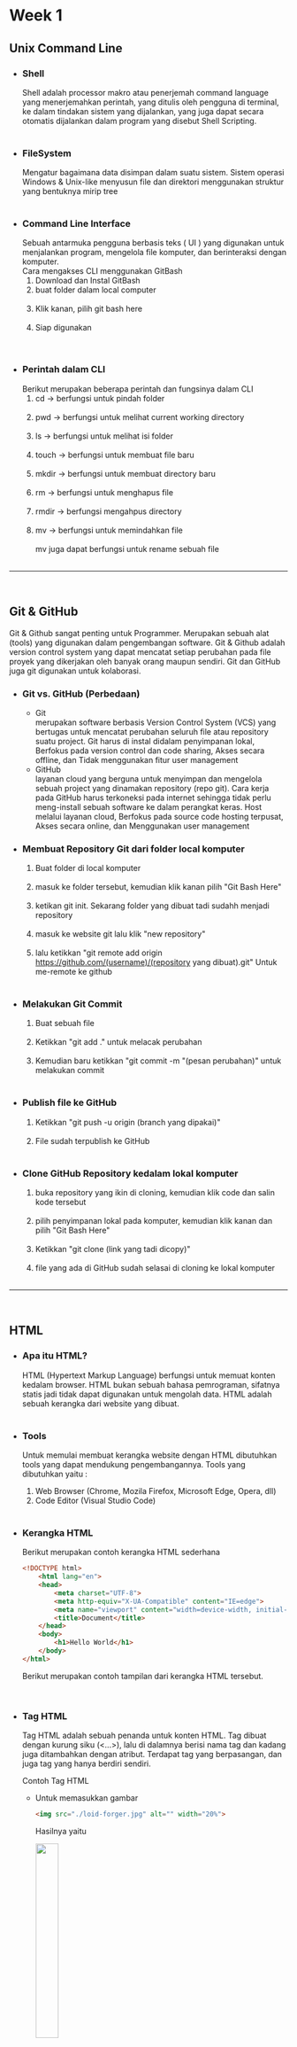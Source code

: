 # Week 1

## Unix Command Line
- ### Shell
    Shell adalah processor makro atau penerjemah command language yang menerjemahkan perintah, yang ditulis oleh pengguna di terminal, ke dalam tindakan sistem yang dijalankan, yang juga dapat secara otomatis dijalankan dalam program yang disebut Shell Scripting. </br></br>
- ### FileSystem 
    Mengatur bagaimana data disimpan dalam suatu sistem. Sistem operasi Windows & Unix-like menyusun file dan direktori menggunakan struktur yang bentuknya mirip tree </br></br>
- ### Command Line Interface
    Sebuah antarmuka pengguna berbasis teks ( UI ) yang digunakan untuk menjalankan program, mengelola file komputer, dan berinteraksi dengan komputer. </br>
    Cara mengakses CLI menggunakan GitBash 
    1. Download dan Instal GitBash
    2. buat folder dalam local computer <br>
         <img src="./file-local.JPG" alt=""> </br>
    3. Klik kanan, pilih git bash here<br>
        <img src="./git-bash-here.JPG" alt=""> </br>
    4. Siap digunakan <br>
        <img src="./git-bash.JPG" alt=""> </br></br>
- ### Perintah dalam CLI 
    Berikut merupakan beberapa perintah dan fungsinya dalam CLI 
    1. cd -> berfungsi untuk pindah folder <br>
        <img src="./cd.JPG" alt=""> </br>
    2. pwd -> berfungsi untuk melihat current working directory <br>
        <img src="./pwd.JPG" alt=""> </br>
    3. ls -> berfungsi untuk melihat isi folder <br>
        <img src="./ls.JPG" alt=""> </br>
    4. touch -> berfungsi untuk membuat file baru <br>
        <img src="./touch.JPG" alt=""> </br>
    5. mkdir -> berfungsi untuk membuat directory baru <br>
        <img src="./mkdir.JPG" alt=""> </br>
    6. rm -> berfungsi untuk menghapus file <br>
        <img src="./rm.JPG" alt=""> </br>
    7. rmdir -> berfungsi mengahpus directory <br>
        <img src="./rmdir.JPG" alt=""> </br>
    8. mv -> berfungsi untuk memindahkan file <br>
        <img src="./mv.JPG" alt=""> </br>
        mv juga dapat berfungsi untuk rename sebuah file <br>
        <img src="./mv-rename.JPG" alt=""> </br>
<hr></br>

## Git & GitHub
Git & Github sangat penting untuk Programmer. Merupakan sebuah alat (tools) yang digunakan dalam pengembangan software. Git & Github adalah version control system yang dapat mencatat setiap perubahan pada file proyek yang dikerjakan oleh banyak orang maupun sendiri. Git dan GitHub juga git digunakan untuk kolaborasi.

- ### Git vs. GitHub (Perbedaan)
    - Git </br>
        merupakan software berbasis Version Control System (VCS) yang bertugas untuk mencatat perubahan seluruh file atau repository suatu project. Git harus di instal didalam penyimpanan lokal, Berfokus pada version control dan code sharing, Akses secara offline, dan Tidak menggunakan fitur user management
    - GitHub </br>
        layanan cloud yang berguna untuk menyimpan dan mengelola sebuah project yang dinamakan repository (repo git). Cara kerja pada GitHub harus terkoneksi pada internet sehingga tidak perlu meng-install sebuah software ke dalam perangkat keras. Host melalui layanan cloud, Berfokus pada source code hosting terpusat, Akses secara online, dan Menggunakan user management
    
- ### Membuat Repository Git dari folder local komputer 
    1. Buat folder di local komputer <br>
        <img src="./folder-baru.jpg" alt=""></br>
    2. masuk ke folder tersebut, kemudian klik kanan pilih "Git Bash Here" <br>
        <img src="./folder-git-bash.jpg" alt=""></br>
    3. ketikan git init. Sekarang folder yang dibuat tadi sudahh menjadi repository <br>
        <img src="./git-init.jpg" alt=""></br>
    4. masuk ke website git lalu klik "new repository" <br>
        <img src="./new-repo.jpg" alt=""></br>
    5. lalu ketikkan "git remote add origin https://github.com/(username)/(repository yang dibuat).git" Untuk me-remote ke github <br>
        <img src="./git-remotee.jpg" alt=""></br>
    
- ### Melakukan Git Commit
    1. Buat sebuah file <br>
        <img src="./buat-file.jpg" alt=""></br>
    2. Ketikkan "git add ." untuk melacak perubahan <br>
        <img src="./git-add.jpg" alt=""></br>
    3. Kemudian baru ketikkan "git commit -m "(pesan perubahan)" untuk melakukan commit <br>
        <img src="./git-commit.jpg" alt=""></br>

- ### Publish file ke GitHub 
    1. Ketikkan "git push -u origin (branch yang dipakai)" <br>
        <img src="git-remote.jpg" alt="">
    2. File sudah terpublish ke GitHub <br>
        <img src="dah-publish.jpg" alt="">

- ### Clone GitHub Repository kedalam lokal komputer
    1. buka repository yang ikin di cloning, kemudian klik code dan salin kode tersebut <br>
        <img src="folder-local.jpg" alt=""></br>
    2. pilih penyimpanan lokal pada komputer, kemudian klik kanan dan pilih "Git Bash Here" <br>
        <img src="git-bash-clone.jpg" alt=""><br>
    3. Ketikkan "git clone (link yang tadi dicopy)"<br>
        <img src="git-clone.jpg" alt=""><br>
    4. file yang ada di GitHub sudah selasai di cloning ke lokal komputer<br>
        <img src="dah-clone.jpg" alt=""><br>

<hr><br>

## HTML 

- ### Apa itu HTML?
    HTML (Hypertext Markup Language) berfungsi untuk memuat konten kedalam browser. HTML bukan sebuah bahasa pemrograman, sifatnya statis jadi tidak dapat digunakan untuk mengolah data. HTML adalah sebuah kerangka dari website yang dibuat.
    <br><br>
- ### Tools 
    Untuk memulai membuat kerangka website dengan HTML dibutuhkan tools yang dapat mendukung pengembangannya. Tools yang dibutuhkan yaitu :
    1. Web Browser (Chrome, Mozila Firefox, Microsoft Edge, Opera, dll)
    2. Code Editor (Visual Studio  Code)
    </br></br>
- ### Kerangka HTML 
    Berikut merupakan contoh kerangka HTML sederhana 
    ```HTML
    <!DOCTYPE html>
        <html lang="en">
        <head>
            <meta charset="UTF-8">
            <meta http-equiv="X-UA-Compatible" content="IE=edge">
            <meta name="viewport" content="width=device-width, initial-scale=1.0">
            <title>Document</title>
        </head>
        <body>
            <h1>Hello World</h1>
        </body>
    </html>
    ```

    Berikut merupakan contoh tampilan dari kerangka HTML tersebut. </br>

    <img src="./struktur html.JPG" alt=""></br></br>

- ### Tag HTML 
    Tag HTML adalah sebuah penanda untuk konten HTML. Tag dibuat dengan kurung siku (<...>), lalu di dalamnya berisi nama tag dan kadang juga ditambahkan dengan atribut. Terdapat tag yang berpasangan, dan juga tag yang hanya berdiri sendiri. 

    Contoh Tag HTML
    - Untuk memasukkan gambar 
        ``` HTML
        <img src="./loid-forger.jpg" alt="" width="20%">
        ```
        Hasilnya yaitu </br>

        <img src="./loid-forger.jpg" alt="" width="30%"></br></br>

    - Formatting Text 
        ```HTML 
            <b>Hello</b><i>World</i>
            <u>Hello World</u>
        ```
        Hasilnya yaitu  
        <b>Hello</b> <i>World</i> </br>
        <u>Hello World</u></br></br>
    
    - Membuat List 
        - Unorder List
            ```HTML
            <ul>
                <li>Nasi Goreng</li>
                <li>Mie Goreng</li>
                <li>Kwetiau</li>
                <li>Nasi Bebek</li>
            </ul>
            ```
            Hasilnya yaitu 
            <ul>
                <li>Nasi Goreng</li>
                <li>Mie Goreng</li>
                <li>Kwetiau</li>
                <li>Nasi Bebek</li>
            </ul> </br>
        - Order List
            ```HTML
            <ol>
                <li>Nasi Goreng</li>
                <li>Mie Goreng</li>
                <li>Kwetiau</li>
                <li>Nasi Bebek</li>
            </ol>
            ```
            Hasilnya yaitu 
            <ol>
                <li>Nasi Goreng</li>
                <li>Mie Goreng</li>
                <li>Kwetiau</li>
                <li>Nasi Bebek</li>
            </ol> 
            </br></br>

- ### Semantic HTML 
    Merupakan sebuah tag HTML yang nama tagnya mengandung arti dari konten tag HTML tersebut. Semantic HTML membantu developer agar lebih “Easy to Read and Understand”. Semantic HTML berfungsi untuk meningkatkan Accessibility, meningkatkan SEO, dan memudahkan mainatain.
    </br></br>

- ### Deploy 
    Merupakan sebuah proses untuk menyebarkan aplikasi yang telah dibuat agar dapat dilihat oleh orang lain. Untuk mendeploy sebuah website, kita dapat mengunggah kedalam server. Dalam case ini, kita dapat menggunakan Netlify. 

<hr></br>

## CSS

- ### Apa itu CSS
    CSS adalah sebuah bahasa yang digunakan untuk mendesain halaman website. Dengan CSS kita dapat kita bisa mengubah warna, menggunakan font custom, editing text format, mengatur tata letak, dan lainnya.
- ### Menyisipkan CSS 
    1. Inline CSS
        Menambahkan CSS pada attribute element HTML. <br>
        ```CSS 
        <h1 style="color:blue; font-weight:bold;">Halo semuanya!</h1>
        ```
        Hasilnya akan seperti ini
        <h1 style="color:blue; font-weight:bold;">Halo semuanya!</h1>
    2. Internal CSS
        Menambahkan tag style pada head di file HTML.
        ```HTML
        <!DOCTYPE html>
            <html lang="en">
            <head>
                <meta charset="UTF-8">
                <meta http-equiv="X-UA-Compatible" content="IE=edge">
                <meta name="viewport" content="width=device-width, initial-scale=1.0">
                <title>Document</title>

                <style>
                    h1 {
                        color : red;
                        font-weight: bold;
                    }
                </style>

            </head>
            <body>
                <h1>Hello World</h1>
            </body>
        </html>
        ```
        Hasilnya akan seperti ini <br>
        <img src="internal-css.jpg" alt=""><br>
    3. Eksternal CSS
        Digunakan jika kita membutuhkan banyak code pada CSS, direkomendasikan untuk memisahkan code CSS di file tersendiri (extension .css) dan terpisah dari file HTML.
        <img src="eksternal-css.jpg" alt=""><br>
        cara untuk menghubungkan eksternal css dengan cara memberikan tag link pada HTML 
        ```html
        <link rel="stylesheet" href="style.css">
        ```

- ### Sintaks dasar CSS
    ```CSS
    h1 {
    color : red;}
    ```
    - berdasarkan kode di atas h1 adalah selector points yang ingin diubah
    - color : red;" adalah declaration
    - setiap declaration terdapat nama properti dan nilainya "color" sebagai properti "red" sebagai nilainya.
                
- ### Flexbox 
     merupakan mode layout yang ada di CSS3 dan digunakan untuk mengatur elemen di suatu halaman web.Bertujuan untuk memberikan container kemampuan untuk mengatur panjang, lebar, dan posisi item-item yang berada di dalamnya agar memaksimalkan ruang yang ada. Flexbox memiliki 1 parent/container dan bisa beberapa child/item.

     - #### Property Container pada Flexbox
        1. Flex Direction <br>
        properti flex-direction digunakan untuk mengatur letak item child ada 4 value flex-direction, yaitu:
        - row (default): secara default letak item child membentuk sebuah baris dari kiri ke kanan.
            <img src="row.jpg"/><br>
        - row-reverse: letak item child membentuk sebuah baris dari kanan ke kiri
            <img src="row-reverse.jpg"/><br>
        - column: letak item child membentuk sebuah baris dari atas ke bawah
            <img src="column.jpg"/><br>
        - column-reverse: letak item child membentuk sebuah baris dari bawah ke atas
            <img src="column-reverse.jpg"/><br>
        2. Flex Wrap <br>
        flex secara default akan membuat tata letak item children dalam 1 line saja. flex akan menyesuaikan space yang ada. Namun jika ingin membatasi jumlah item children dalam 1 line lalu item children yang lain akan pindah ke posisi line yang baru, maka kita bisa menggunakan flex-wrap. 
        - no-wrap (default): secara default, flex tidak menggunakan flex-wrap
            <img src="nowrap.jpg"/><br>
        - wrap: flex item akan memiliki beberapa line dari atas ke bawah jika space dalam 1 line sudah full width.
            <img src="wrap.jpg"/><br>
        - wrap-reverse: kebalikan dari wrap yaitu lex item akan memiliki beberapa line dari bawah ke atas jika space dalam 1 line sudah full width
            <img src="wrap-reverse.jpg"/><br>
        3. Flex Flow
        properti flex-flow digunakan sebagai shortcut untuk set up flex-direction dan flex-wrap bersamaan.
        - row nowrap <br>
            <img src="row-nowrap.jpg"/><br>
        - column wrap <br>
            <img src="column-wrap.jpg"/><br>
        - column reverse <br>
            <img src="column-reverse.jpg"/><br>
        - row-reverse wrap-reverse <br>
            <img src="rowrev-wrap-rev.jpg"/><br>
<hr></br>

## Algoritma dan Struktur Data 

- ### Pengertian Algoritma
    Merupakan langkah – langkah yang dibuat untuk memecahkan suatu masalah. Sebuah Algoritma dikatakann berkualitas jika memenuhi beberapa syarat, yaitu:
    1. Input dan output harus didefinisikan terlebih dahulu dengan tepat
    2. Setiap step harus benar-benar clear dan tidak ambigu
    3. Algoritma seharusnya tidak mengandung suatu code pada bahasa pemograman tertentu. Algoritma harus dibuat agar dapat digunakan dalam bahasa pemograman apapun.
    </br></br>
-	### Kenapa harus tahu algoritma? (Algoritma vs Data Structure?)
    Programming itu adalah algoritma dan struktur data
    Data struktur digunakan untuk mengelola/manajemen sebuah data Dan Algoritma yang akan menyelesaikan suatu permasalahan menggunakan data tersebut. </br></br>
-	### Contoh Algoritma sederhana 
    Membuat algoritma dari kalkulator penambahan 
    1. Step 1: Mulai 
    2. Step 2 : Deklarasi variable angka_1, angka_2
    3. Step 3 : Membaca nilai dari variable angka_1 dan angka_2
    4. Step 4 : Panggil dan lakukan penambahan pada variable sum   (sum = angka_1 + angka_2)
    5. Step 5 : Menampilkan hasil sum 
    6. Step 6 : Selesai </br> 

    Berikut merupakan contoh penerapan algoritma diatas dalam JavaScript 
    ```JavaScript
        let angka_1, angka_2
        angka_1 = 3
        angka_2 = 5
        sum = angka_1 + angka_2 
        console.log(sum) //output : 8
    ```


<hr><br>

## Introduction to JavaScript 
-	### JavaScript?
    Bahasa Pemrograman yang digunakan untuk logic pada sebuah website. Dengan menggunakan JavaScript, dapat membuat website menjadi interaktif dan dinamis. </br></br>
-	### Menjalankan JavaScript
    Dapat dilakukan melalui browser (Chrome, Mozila Firefox, Microsoft Edge, Opera, dll)</br></br>
-	### Tipe Data dalam JavaScript
    Merupakan pengelompokan yang diberikan untuk berbagai macam data dalam yang digunakan dalam programming. Terdapat 6 Tipe data dasar dalam JavaScript, yaitu : 
    1.	Number -> tipe data yang memuat angka termasuk angka desimal
    2.	String -> grup karakter yang ada pada keyboard laptop/PC kita yaitu letters (huruf), number (angka), spaces (spasi), symbol, dan lainnya.
    Harus diawali dan diakhiri dengan single quotes ‘ … ‘ ataupun double quotes “ … “.
    3.	Boolean -> hanya mempunyai 2 nilai (true/false)
    4.	Null -> mengartikan bahwa sebuah variable/data tidak memiliki nilai
    5.	Undefined -> mengartikan variable/data tidak memiliki nilai
    6.	Object -> tipe data object adalah koleksi data yang saling berhubungan (related). Tipe data pbject dapat menyimpan data dengan tipe data apapun (number, string, boolean, dan lainnya). Tipe data object mempunyai key dan value.</br></br>
-	### Operator 
    1.	Assignment (=)
        Menyimpan sebuah nilai dalam variable <br>
        ```JavaScript
        let angka = 1;
        ```
    2.	Mathematical Assignment Operator
        ```JavaScript
        let a = 4;
        a = a+1
        console.log(a); //output 5
        ```
        Dapat disederhanakan menjadi 
        ```
        let a = 4;
        a += 1
        console.log(a); //output 5
        ```
    3.	Increment dan Decrement 
        Digunakan untuk menambah atau mengurangi sebuah nilai. Banyak tambah/kurangnya yaitu 1 
        ```JavaScript
        let a = 4;
        a++;
        console.log(a); //output 5
        ```
        ```JavaScript
        let a = 4;
        a--;
        console.log(a); //output 3
        ```
    4.	Arithmetic Operator 
        Merupakan operator yang melibatkan operasi matematika 
        -	Tambah (+)
        -	Kuramg (-)
        -	Perkalian (*)
        -	Pembagian (/)
        -	Modulus (%)
        ```JavaScript
        console.log(7 + 3) // output : 10
        console.log(2 - 1) // output : 1
        console.log(5 * 2) // output : 10
        console.log(15 / 3) // output : 5
        console.log(8 % 2) // output : 0  
        ```
    5.	Comparison 
        Operator yang membandingkan dua nilai. Hasilnya akan bersifat true atau false. 
        -	Lebih kecil dari : <
        -	Lebih besar dari: >
        -	Lebih kecil atau sama dengan: <=
        -	Lebih besar atau sama dengan: >=
        -	Sama dengan: ===
        -	Tidak sama dengan: !==
        ```JavaScript
        1 < 2 // output : True
        1 > 2; // output : False
        "Apple" === "Jeruk" // output : False
        "Apple" !== "Jeruk" // output : True 
        ```
    6.	Logical Operator 
        Digunakan untuk sebuah conditional. Akan menghasilkan nilai Boolean (true/false)
        -	AND operator : &&
        ```JavaScript
        console.log(true && true) // output : true 
        console.log(true && false) // output : false
        console.log(false && false) // output : false  
        ```
        -	OR operator: ||
        ```JavaScript
        console.log(true || true) // output : true 
        console.log(true || false) // output : true
        console.log(false || false) // output : false   
        ```
        -	NOT operator: !
        ```JavaScript
        let tahu = true;
        console.log(!tahu) // output : false
        ```
        </br></br>
- ### Control Flow 
    1. Kondisional 
        Merupakan sebuah percabangan dalam suatu kondisi. Cara kerjanya yaitu conditional statement akan mengecek suatu kondisi spesifik dan menjalankan perintah berdasarkan kondisi tersebut. 
        - If statement 
            ```JavaScript
            if (true){
                console.log("pesan ini akan muncul") 
            }
            // output : prints "pesan ini akan muncul"
            
            if (false){
                console.log("tidak terjadi apa apa")
            }
            ```
            Contoh IF statement 
            ```JavaScript 
            let haus = true;
            if (haus){
                console.log("minum")
            }
            // output : prints "minum"
            ```
        - if.. else...
            ```JavaScript 
            let haus = false;
            if (haus){
                console.log("minum")
            } else {
                console.log("ga dulu")
            }
            ```
        - if.. else if...
            ```JavaScript
            let keadaan = "haus"; 
            if (keadaan == "haus"){
                console.log("minum dulu dong")
            } else if (keadaam == "laper"){
                console.log("makan dulu gih")
            } else {
                console.log("tidur aja kali ye")
            }
            ```
        - switch case 
            switch case digunakan jika kondisi dan percabangan terlalu banyak
            ```JavaScript 
            let hitung = 2;
            switch (hitung){
                case 1 : console.log("hitungan ke - "+ hitung)
                break;
                case 2 : console.log("hitungan ke - "+ hitung)
                break;
                case 3 : console.log("hitungan ke - "+ hitung)
                break;
                case 4 : console.log("hitungan ke - "+ hitung)
                break;
                case 5 : console.log("hitungan ke - "+ hitung)
                break;
                default : console.log("dah gaada apa2")
            } // output : hitungan ke - 2
            ```
        - Ternary Option 
            merupakan short-syntax dari if.. else
             ```JavaScript
             let hujan = true;
            hujan ? console.log("Bawa Payung") : console.log("panas cuy");
            // output : prints "bawa payung"
             ```

    </br>

    2. Looping 
        Looping adalah statement yang mengulang sebuah instruksi hingga kondisi terpenuhi atau jika kondisi stop/berhenti tercapai.
        - for loop 
            ```JavaScript
            let a = 1;
            for (a; a <= 5; a++){
                console.log(a)
            } //output : 
                // 1
                // 2
                // 3
                // 4
                // 5
            ```
        - while 
            Perulangan ini sama saja dengan while. Tapi while digunakan untuk kondisi dimana kita tidak mengetahui jumlah pasti pengulangan.
            ```JavaScript 
            let warga = 2;
            let i;
            while (i <= jumlah warga){
                console.log("tampilkan data warga ke - " + warga)
                i++;
            }
            ```
        - Do While
            Statement akan dikerjakan terlebih dahulu baru pengecekan kondisi
            ```JavaScript
            let makanan = 5;
            do {
                console.log("makan dulu lah, masi ada makanan")
                makanan--;
            } while (makanan = 0){
                console.log("makanan lu dah habis, lu sih makan mulu")
            }
            ```
        - Nested Loop 
            Membuat perulangan dalam perulangan 
            ```JavaScript 
            for (let i = 0; i <= 10; i++){
                for (let j = 1; j <= i; j++){
                    console.log("baris" + i)
                    console.log("kolom" + j)
                }
            }
            ```




